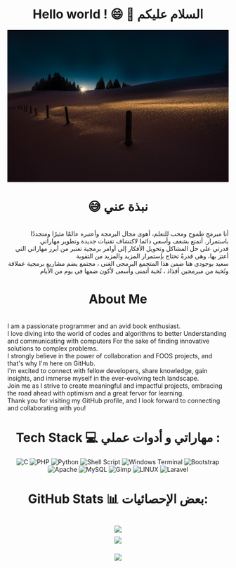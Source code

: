 <div align="center">
  
# Hello world ! 😄 👋 السلام عليكم 
<div>
<a href="" target="blank"><img align="center" src="https://github.com/X00Byte/X00Byte/blob/main/repo_background.jpg"/></a>
</div>

# 😅 نبذة عني
<div align="right">
<br> أنا مبرمج طموح ومحب للتعلم، أهوى مجال البرمجة وأعتبره عالمًا مثيرًا ومتجددًا باستمرار. أتمتع بشغف وأسعى دائما لاكتشاف تقنيات جديدة وتطوير مهاراتي 
<br>قدرتي على حل المشاكل وتحويل الأفكار إلى أوامر برمجية تعتبر من أبرز مهاراتي التي أعتز بها، وهي قدرةٌ تحتاج بإستمرار المزيد والمزيد من التقوية
<br> سعيد بوجودي هنا ضمن هذا المتجمع البرمجي الغني ، مجتمع يضم مشاريع برمجية عملاقة ونُخبة من مبرمجين أفذاذ ، نُخبة أتمنى وأسعى لأكون ضمها في يوم من الأيام
</div>

#  About Me
<div align="left">
<br>I am a passionate programmer and an avid book enthusiast.<br>
I love diving into the world of codes and algorithms to better Understanding and communicating with computers For the sake of finding innovative solutions to complex problems.
<br>I strongly believe in the power of collaboration and FOOS projects, and that's why I'm here on GitHub.
<br>I'm excited to connect with fellow developers, share knowledge, gain insights, and immerse myself in the ever-evolving tech landscape.
<br>Join me as I strive to create meaningful and impactful projects, embracing the road ahead with optimism and a great fervor for learning.<br>Thank you for visiting my GitHub profile, and I look forward to connecting and collaborating with you!
</div>

# Tech Stack 💻 مهاراتي و أدوات عملي :
![C](https://img.shields.io/badge/c-%2300599C.svg?style=for-the-badge&logo=c&logoColor=white) ![PHP](https://img.shields.io/badge/php-%23777BB4.svg?style=for-the-badge&logo=php&logoColor=white) ![Python](https://img.shields.io/badge/python-3670A0?style=for-the-badge&logo=python&logoColor=ffdd54) ![Shell Script](https://img.shields.io/badge/shell_script-%23121011.svg?style=for-the-badge&logo=gnu-bash&logoColor=white) ![Windows Terminal](https://img.shields.io/badge/Windows%20Terminal-%234D4D4D.svg?style=for-the-badge&logo=windows-terminal&logoColor=white) ![Bootstrap](https://img.shields.io/badge/bootstrap-%238511FA.svg?style=for-the-badge&logo=bootstrap&logoColor=white) ![Apache](https://img.shields.io/badge/apache-%23D42029.svg?style=for-the-badge&logo=apache&logoColor=white) ![MySQL](https://img.shields.io/badge/mysql-%2300000f.svg?style=for-the-badge&logo=mysql&logoColor=white) ![Gimp](https://img.shields.io/badge/Gimp-657D8B?style=for-the-badge&logo=gimp&logoColor=FFFFFF) ![LINUX](https://img.shields.io/badge/Linux-FCC624?style=for-the-badge&logo=linux&logoColor=black) ![Laravel](https://img.shields.io/badge/laravel-%23FF2D20.svg?style=for-the-badge&logo=laravel&logoColor=white)
# GitHub Stats 📊 بعض الإحصائيات:
![](https://github-readme-stats.vercel.app/api?username=X00Byte&theme=dark&hide_border=false&include_all_commits=true&count_private=true)<br/>
![](https://github-readme-streak-stats.herokuapp.com/?user=X00Byte&theme=dark&hide_border=false)<br/>
---

[![](https://visitcount.itsvg.in/api?id=X00Byte&icon=0&color=0)](https://visitcount.itsvg.in)

<!-- Proudly created with GPRM ( https://gprm.itsvg.in ) -->
 
</div>
